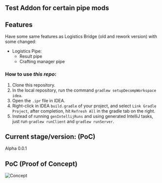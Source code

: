 ## Test Addon for certain pipe mods
## Features
Have some same features as Logistics Bridge (old and rework version) with some changed:
- Logistics Pipe:
    + Result pipe
    + Crafting manager pipe  

[//]: # (    + New upgrade for CM pipe: WIP)

[//]: # (- Applied Energistics 2:  WIP)

[//]: # (- Refined Storage:  WIP  )

### How to use *this repo*:
1. Clone this repository.
2. In the local repository, run the command `gradlew setupDecompWorkspace idea`.
3. Open the `.ipr` file in IDEA.
4. Right-click in IDEA `build.gradle` of your project, and select `Link Gradle Project`, after completion, hit `Refresh All` in the gradle tab on the right.
5. Instead of running `genIntellijRuns` and using generated IntelliJ tasks, just run `gradlew runClient` and `gradlew runServer`.

## Current stage/version: (PoC)
Alpha 0.0.1

## PoC (Proof of Concept)
![Concept](/Stuff/concept.gif)
